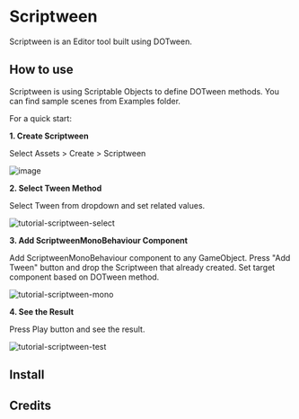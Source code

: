 # Scriptween
Scriptween is an Editor tool built using DOTween.

## How to use
Scriptween is using Scriptable Objects to define DOTween methods. You can find sample scenes from Examples folder.

For a quick start:

**1. Create Scriptween**

Select Assets > Create > Scriptween

![image](https://user-images.githubusercontent.com/10315533/223221702-aa44df6b-6d50-48eb-af33-29e79d807a50.png)

**2. Select Tween Method**

Select Tween from dropdown and set related values.

![tutorial-scriptween-select](https://user-images.githubusercontent.com/10315533/223225097-3c1bba71-02b0-421c-bdf2-2e0f04276b9d.gif)

**3. Add ScriptweenMonoBehaviour Component**

Add ScriptweenMonoBehaviour component to any GameObject. Press "Add Tween" button and drop the Scriptween that already created. Set target component based on DOTween method.

![tutorial-scriptween-mono](https://user-images.githubusercontent.com/10315533/223226024-d540b89b-2252-4b0a-867f-8ae580985910.gif)

**4. See the Result**

Press Play button and see the result.

![tutorial-scriptween-test](https://user-images.githubusercontent.com/10315533/223227207-ae7069bd-4745-4bfc-9237-bf523049bb03.gif)


## Install



## Credits
